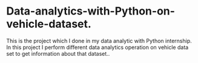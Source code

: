 # Data-analytics-with-Python-on-vehicle-dataset.
This is the project which I done in my data analytic with Python internship. In this project I perform different data analytics operation on vehicle data set to get information about that dataset..
